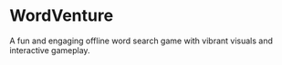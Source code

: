 # WordVenture
A fun and engaging offline word search game with vibrant visuals and interactive gameplay.
